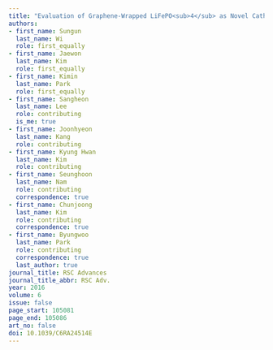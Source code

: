 ```yaml
---
title: "Evaluation of Graphene-Wrapped LiFePO<sub>4</sub> as Novel Cathode Materials for Li-Ion Batteries"
authors:
- first_name: Sungun
  last_name: Wi
  role: first_equally
- first_name: Jaewon
  last_name: Kim
  role: first_equally
- first_name: Kimin
  last_name: Park
  role: first_equally
- first_name: Sangheon
  last_name: Lee
  role: contributing
  is_me: true
- first_name: Joonhyeon
  last_name: Kang
  role: contributing
- first_name: Kyung Hwan
  last_name: Kim
  role: contributing
- first_name: Seunghoon
  last_name: Nam
  role: contributing
  correspondence: true
- first_name: Chunjoong
  last_name: Kim
  role: contributing
  correspondence: true
- first_name: Byungwoo
  last_name: Park
  role: contributing
  correspondence: true
  last_author: true
journal_title: RSC Advances
journal_title_abbr: RSC Adv.
year: 2016
volume: 6
issue: false
page_start: 105081
page_end: 105086
art_no: false
doi: 10.1039/C6RA24514E
---
```

